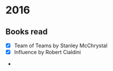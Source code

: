 # 2016

## Books read

- [X] Team of Teams by Stanley McChrystal
- [X] Influence by Robert Cialdini
- 

